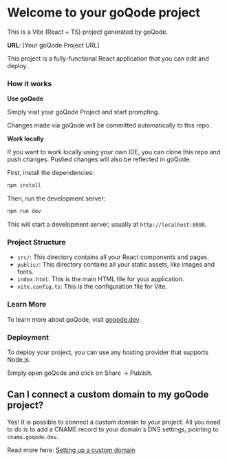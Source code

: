 # Welcome to your goQode project

This is a Vite (React + TS) project generated by goQode.

**URL**: [Your goQode Project URL]

This project is a fully-functional React application that you can edit and deploy.

### How it works

**Use goQode**

Simply visit your goQode Project and start prompting.

Changes made via goQode will be committed automatically to this repo.

**Work locally**

If you want to work locally using your own IDE, you can clone this repo and push changes. Pushed changes will also be reflected in goQode.

First, install the dependencies:
```bash
npm install
```
Then, run the development server:
```bash
npm run dev
```

This will start a development server, usually at `http://localhost:8080`.

### Project Structure

- `src/`: This directory contains all your React components and pages.
- `public/`: This directory contains all your static assets, like images and fonts.
- `index.html`: This is the main HTML file for your application.
- `vite.config.ts`: This is the configuration file for Vite.

### Learn More

To learn more about goQode, visit [goqode.dev](https://goqode.dev).

### Deployment

To deploy your project, you can use any hosting provider that supports Node.js.

Simply open goQode and click on Share -> Publish.

## Can I connect a custom domain to my goQode project?
Yes! It is possible to connect a custom domain to your project.
All you need to do is to add a CNAME record to your domain's DNS settings, pointing to `cname.goqode.dev`.

Read more here: [Setting up a custom domain](https://docs.goqode.dev/tips-tricks/custom-domain)

